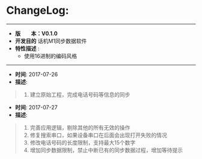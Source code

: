 # ChangeLog:
*****************************************************************************************
* **版　　本：V0.1.0**
* **开发目的** 话机M1同步数据软件
* **特性描述** :
	* 使用16进制的编码风格
*****************************************************************************************
* **时间**: 2017-07-26
* **描述**:
> 1. 建立原始工程，完成电话号码等信息的同步

* **时间**: 2017-07-27
* **描述**:
> 1. 完善应用逻辑，剔除其他的所有无效的操作
> 2. 修复搜索串口，如果设备串口在后面会出现打开失败的情况
> 3. 修改电话号码的长度限制，支持最大15个数字
> 4. 增加同步数据限制，禁止中断已有的同步数据过程，增加等待提示
